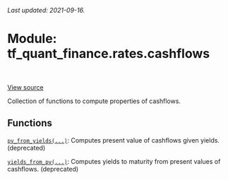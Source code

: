 <!--
This file is generated by a tool. Do not edit directly.
For open-source contributions the docs will be updated automatically.
-->

*Last updated: 2021-09-16.*

<div itemscope itemtype="http://developers.google.com/ReferenceObject">
<meta itemprop="name" content="tf_quant_finance.rates.cashflows" />
<meta itemprop="path" content="Stable" />
</div>

# Module: tf_quant_finance.rates.cashflows

<!-- Insert buttons and diff -->

<table class="tfo-notebook-buttons tfo-api" align="left">
</table>

<a target="_blank" href="https://github.com/google/tf-quant-finance/blob/master/tf_quant_finance/rates/cashflows.py">View source</a>



Collection of functions to compute properties of cashflows.



## Functions

[`pv_from_yields(...)`](../../tf_quant_finance/rates/cashflows/pv_from_yields.md): Computes present value of cashflows given yields. (deprecated)

[`yields_from_pv(...)`](../../tf_quant_finance/rates/cashflows/yields_from_pv.md): Computes yields to maturity from present values of cashflows. (deprecated)

